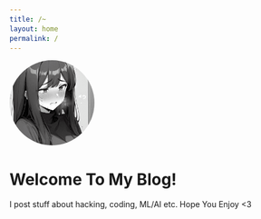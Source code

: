 ```yaml
---
title: /~
layout: home
permalink: /
---
```


<p id="blog-logo">
	<img src="/Chiyo-chan.png" style="border-radius: 50%; width: 150px; height: 150px; object-fit: cover;">
</p>

# Welcome To My Blog!

I post stuff about hacking, coding, ML/AI etc. Hope You Enjoy <3
